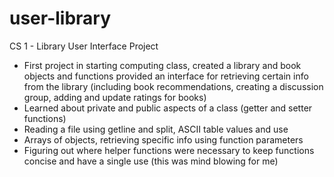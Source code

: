 # user-library

CS 1 - Library User Interface Project

- First project in starting computing class, created a library and book objects and functions provided an interface for retrieving certain info from the library (including book recommendations, creating a discussion group, adding and update ratings for books)
- Learned about private and public aspects of a class (getter and setter functions)
- Reading a file using getline and split, ASCII table values and use
- Arrays of objects, retrieving specific info using function parameters
- Figuring out where helper functions were necessary to keep functions concise and have a single use (this was mind blowing for me)
